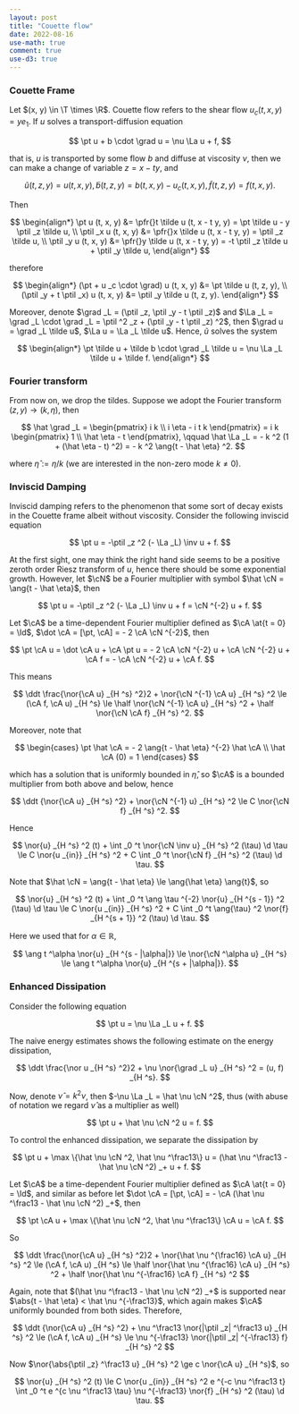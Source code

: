 ```yaml
---
layout: post
title: "Couette flow"
date: 2022-08-16
use-math: true
comment: true
use-d3: true
---
```


<div style="display:none">
$
\newcommand{\cN}{\mathcal N}
\newcommand{\cA}{\mathcal A}
$
</div>

### Couette Frame

Let $(x, y) \in \T \times \R$. Couette flow refers to the shear flow $u _c (t, x, y) = y e _1$. If $u$ solves a transport-diffusion equation 

$$
    \pt u + b \cdot \grad u = \nu \La u + f,
$$

that is, $u$ is transported by some flow $b$ and diffuse at viscosity $\nu$, then we can make a change of variable $z = x - t y$, and

$$
    \tilde u (t, z, y) = u (t, x, y), \tilde b (t, z, y) = b (t, x, y) - u _c (t, x, y), \tilde f (t, z, y) = f (t, x, y).
$$

Then 

$$
\begin{align*}
    \pt u (t, x, y) &= \pfr{}t \tilde u (t, x - t y, y) = \pt \tilde u - y \ptil _z \tilde u, 
    \\
    \ptil _x u (t, x, y) &= \pfr{}x \tilde u (t, x - t y, y) = \ptil _z \tilde u,
    \\
    \ptil _y u (t, x, y) &= \pfr{}y \tilde u (t, x - t y, y) = -t \ptil _z \tilde u + \ptil _y \tilde u,
\end{align*}
$$

therefore 

$$
\begin{align*}
    (\pt + u _c \cdot \grad) u (t, x, y) &= \pt \tilde u (t, z, y),
    \\
    (\ptil _y + t \ptil _x) u (t, x, y) &= \ptil _y \tilde u (t, z, y).
\end{align*}
$$

Moreover, denote $\grad _L = (\ptil _z, \ptil _y - t \ptil _z)$ and $\La _L = \grad _L \cdot \grad _L = \ptil ^2 _z + (\ptil _y - t \ptil _z) ^2$, then $\grad u = \grad _L \tilde u$, $\La u = \La _L \tilde u$. Hence, $\tilde u$ solves the system 

$$
\begin{align*}
    \pt \tilde u + \tilde b \cdot \grad _L \tilde u = \nu \La _L \tilde u + \tilde f.
\end{align*}
$$

### Fourier transform

From now on, we drop the tildes. Suppose we adopt the Fourier transform $(z, y) \to (k, \eta)$, then 

$$
    \hat \grad _L = \begin{pmatrix}
        i k \\ i \eta - i t k
    \end{pmatrix} = i k \begin{pmatrix}
        1 \\ \hat \eta - t
    \end{pmatrix}, \qquad \hat \La _L = - k ^2 (1 + (\hat \eta - t) ^2) = - k ^2 \ang{t - \hat \eta} ^2.
$$

where $\hat \eta := \eta / k$ (we are interested in the non-zero mode $k \neq 0$).

### Inviscid Damping

Inviscid damping refers to the phenomenon that some sort of decay exists in the Couette frame albeit without viscosity. Consider the following inviscid equation 

$$
    \pt u = -\ptil _z ^2 (- \La _L) \inv u + f.
$$

At the first sight, one may think the right hand side seems to be a positive zeroth order Riesz transform of $u$, hence there should be some exponential growth. However, let $\cN$ be a Fourier multiplier with symbol $\hat \cN = \ang{t - \hat \eta}$, then 

$$
    \pt u = -\ptil _z ^2 (- \La _L) \inv u + f = \cN ^{-2} u + f.
$$

Let $\cA$ be a time-dependent Fourier multiplier defined as $\cA \at{t = 0} = \Id$, $\dot \cA = [\pt, \cA] = - 2 \cA \cN ^{-2}$, then

$$
    \pt \cA u = \dot \cA u + \cA \pt u = - 2 \cA \cN ^{-2} u + \cA \cN ^{-2} u + \cA f = - \cA \cN ^{-2} u + \cA f.
$$

This means 

$$
    \ddt \frac{\nor{\cA u} _{H ^s} ^2}2 + \nor{\cN ^{-1} \cA u} _{H ^s} ^2 \le (\cA f, \cA u) _{H ^s} \le \half \nor{\cN ^{-1} \cA u} _{H ^s} ^2 + \half \nor{\cN \cA f} _{H ^s} ^2.
$$

Moreover, note that 

$$
\begin{cases}
    \pt \hat \cA = - 2 \ang{t - \hat \eta} ^{-2} \hat \cA \\
    \hat \cA (0) = 1
\end{cases}
$$

which has a solution that is uniformly bounded in $\hat \eta$, so $\cA$ is a bounded multiplier from both above and below, hence 

$$
    \ddt {\nor{\cA u} _{H ^s} ^2} + \nor{\cN ^{-1} u} _{H ^s} ^2 \le C \nor{\cN f} _{H ^s} ^2.
$$

Hence 

$$
    \nor{u} _{H ^s} ^2 (t) + \int _0 ^t \nor{\cN \inv u} _{H ^s} ^2 (\tau) \d \tau \le C \nor{u _{in}} _{H ^s} ^2 + C \int _0 ^t \nor{\cN f} _{H ^s} ^2 (\tau) \d \tau.
$$

Note that $\hat \cN = \ang{t - \hat \eta} \le \ang{\hat \eta} \ang{t}$, so 

$$
    \nor{u} _{H ^s} ^2 (t) + \int _0 ^t \ang \tau ^{-2} \nor{u} _{H ^{s - 1}} ^2 (\tau) \d \tau \le C \nor{u _{in}} _{H ^s} ^2 + C \int _0 ^t \ang{\tau} ^2 \nor{f} _{H ^{s + 1}} ^2 (\tau) \d \tau.
$$

Here we used that for $\alpha \in \mathbb R$,

$$
    \ang t ^\alpha \nor{u} _{H ^{s - |\alpha|}} \le \nor{\cN ^\alpha u} _{H ^s} \le \ang t ^\alpha \nor{u} _{H ^{s + |\alpha|}}.
$$


<!-- $$
    \ddt {\nor{\cA u} _{H ^s} ^2} + \ang{t} ^{-2} \nor{u} _{H ^{s - 1}} ^2 \le C \nor{\cN f} _{H ^s} ^2 \le C \ang t ^2 \nor f _{H ^{s + 1}}.
$$

###### Algebraic Decay

Now, $\cN ^\half u$ solves the following system, 

$$
    \pt \cN ^\half u = -\ptil _z ^2 (- \La _L) \inv \cN ^\half u + \frac12 \cN ^{-\half} \dot \cN u + \cN ^\half f.
$$

Hence, 

$$
    \ddt {\nor{\cA \cN ^\half u} _{H ^s} ^2} + \nor{\cN ^{-\half} u} _{H ^s} ^2 \le C \nor{\cN ^\frac32 f} _{H ^s} ^2.
$$ -->


### Enhanced Dissipation

Consider the following equation 

$$
    \pt u = \nu \La _L u + f.
$$

The naive energy estimates shows the following estimate on the energy dissipation, 

$$
    \ddt \frac{\nor u _{H ^s} ^2}2 + \nu \nor{\grad _L u} _{H ^s} ^2 = (u, f) _{H ^s}.
$$

Now, denote $\hat \nu = k ^2 \nu$, then $-\nu \La _L = \hat \nu \cN ^2$, thus (with abuse of notation we regard $\hat \nu$ as a multiplier as well)

$$
    \pt u + \hat \nu \cN ^2 u = f.
$$

To control the enhanced dissipation, we separate the dissipation by

$$
    \pt u + \max \{\hat \nu \cN ^2, \hat \nu ^\frac13\} u = (\hat \nu ^\frac13 - \hat \nu \cN ^2) _+ u + f.
$$

Let $\cA$ be a time-dependent Fourier multiplier defined as $\cA \at{t = 0} = \Id$, and similar as before let $\dot \cA = [\pt, \cA] = - \cA (\hat \nu ^\frac13 - \hat \nu \cN ^2) _+$, then

$$
    \pt \cA u + \max \{\hat \nu \cN ^2, \hat \nu ^\frac13\} \cA u = \cA f.
$$

So 

$$
    \ddt \frac{\nor{\cA u} _{H ^s} ^2}2 + \nor{\hat \nu ^{\frac16} \cA u} _{H ^s} ^2 \le (\cA f, \cA u) _{H ^s} \le \half \nor{\hat \nu ^{\frac16} \cA u} _{H ^s} ^2 + \half \nor{\hat \nu ^{-\frac16} \cA f} _{H ^s} ^2
$$

Again, note that $(\hat \nu ^\frac13 - \hat \nu \cN ^2) _+$ is supported near $\abs{t - \hat \eta} < \hat \nu ^{-\frac13}$, which again makes $\cA$ uniformly bounded from both sides. Therefore, 

$$
    \ddt {\nor{\cA u} _{H ^s} ^2} + \nu ^\frac13 \nor{|\ptil _z| ^\frac13 u} _{H ^s} ^2 \le (\cA f, \cA u) _{H ^s} \le \nu ^{-\frac13} \nor{|\ptil _z| ^{-\frac13} f} _{H ^s} ^2
$$

Now $\nor{\abs{\ptil _z} ^\frac13 u} _{H ^s} ^2 \ge c \nor{\cA u} _{H ^s}$, so 

$$
    \nor{u} _{H ^s} ^2 (t) \le C \nor{u _{in}} _{H ^s} ^2 e ^{-c \nu ^\frac13 t} \int _0 ^t e ^{c \nu ^\frac13 \tau} \nu ^{-\frac13} \nor{f} _{H ^s} ^2 (\tau) \d \tau.
$$